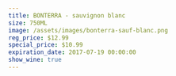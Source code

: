 ```yaml
---
title: BONTERRA - sauvignon blanc
size: 750ML
image: /assets/images/bonterra-sauf-blanc.png
reg_price: $12.99
special_price: $10.99
expiration_date: 2017-07-19 00:00:00
show_wine: true
---
```




